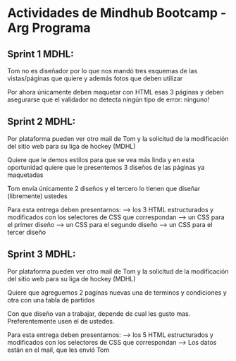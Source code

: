 # Actividades de Mindhub Bootcamp - Arg Programa

## Sprint 1 MDHL:
Tom no es diseñador por lo que nos mandó tres esquemas de las vistas/páginas que quiere y además fotos que deben utilizar

Por ahora únicamente deben maquetar con HTML esas 3 páginas y deben asegurarse que el validador no detecta ningún tipo de error: ninguno!

## Sprint 2 MDHL:
Por plataforma pueden ver otro mail de Tom y la solicitud de la modificación del sitio web para su liga de hockey (MDHL)

Quiere que le demos estilos para que se vea más linda y en esta oportunidad quiere que le presentemos 3 diseños de las páginas ya maquetadas

Tom envía únicamente 2 diseños y el tercero lo tienen que diseñar (libremente) ustedes

Para esta entrega deben presentarnos: 
--> los 3 HTML estructurados y modificados con los selectores de CSS que correspondan
--> un CSS para el primer diseño
--> un CSS para el segundo diseño
--> un CSS para el tercer diseño

## Sprint 3 MDHL:
Por plataforma pueden ver otro mail de Tom y la solicitud de la modificación del sitio web para su liga de hockey (MDHL)

Quiere que agreguemos 2 paginas nuevas una de terminos y condiciones y otra con una tabla de partidos

Con que diseño van a trabajar, depende de cual les gusto mas. Preferentemente usen el de ustedes.

Para esta entrega deben presentarnos: 
--> los 5 HTML estructurados y modificados con los selectores de CSS que correspondan
--> Los datos están en el mail, que les envió Tom
